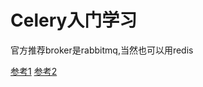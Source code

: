 # Celery入门学习

官方推荐broker是rabbitmq,当然也可以用redis

[参考1](http://www.cnblogs.com/wupeiqi/articles/8796552.html)
[参考2](https://www.cnblogs.com/alex3714/p/6351797.html)

